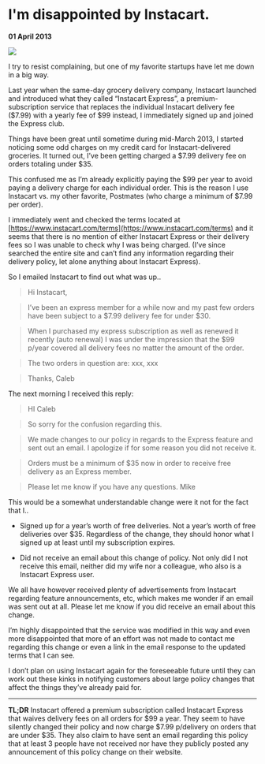 # I'm disappointed by Instacart.

**01 April 2013**

![](http://f.caleb.io/instacart.png)

I try to resist complaining, but one of my favorite startups have let me down in a big way.

Last year when the same-day grocery delivery company, Instacart launched and introduced what they called “Instacart Express”, a premium-subscription service that replaces the individual Instacart delivery fee ($7.99) with a yearly fee of $99 instead, I immediately signed up and joined the Express club.

Things have been great until sometime during mid-March 2013, I started noticing some odd charges on my credit card for Instacart-delivered groceries. It turned out, I’ve been getting charged a $7.99 delivery fee on orders totaling under $35.

This confused me as I’m already explicitly paying the $99 per year to avoid paying a delivery charge for each individual order. This is the reason I use Instacart vs. my other favorite, Postmates (who charge a minimum of $7.99 per order).

I immediately went and checked the terms located at [https://www.instacart.com/terms](https://www.instacart.com/terms) and it seems that there is no mention of either Instacart Express or their delivery fees so I was unable to check why I was being charged. (I’ve since searched the entire site and can’t find any information regarding their delivery policy, let alone anything about Instacart Express).

So I emailed Instacart to find out what was up..

> Hi Instacart,

> I’ve been an express member for a while now and my past few orders have been subject to a $7.99 delivery fee for under $30.

> When I purchased my express subscription as well as renewed it recently (auto renewal) I was under the impression that the $99 p/year covered all delivery fees no matter the amount of the order.

> The two orders in question are: xxx, xxx

> Thanks, Caleb

The next morning I received this reply:

> HI Caleb

> So sorry for the confusion regarding this.

> We made changes to our policy in regards to the Express feature and sent out an email. I apologize if for some reason you did not receive it.

> Orders must be a minimum of $35 now in order to receive free delivery as an Express member.

> Please let me know if you have any questions. Mike

This would be a somewhat understandable change were it not for the fact that I..

+ Signed up for a year’s worth of free deliveries. Not a year’s worth of free deliveries over $35. Regardless of the change, they should honor what I signed up at least until my subscription expires.

+ Did not receive an email about this change of policy. Not only did I not receive this email, neither did my wife nor a colleague, who also is a Instacart Express user.

We all have however received plenty of advertisements from Instacart regarding feature announcements, etc, which makes me wonder if an email was sent out at all. Please let me know if you did receive an email about this change.

I’m highly disappointed that the service was modified in this way and even more disappointed that more of an effort was not made to contact me regarding this change or even a link in the email response to the updated terms that I can see.

I don’t plan on using Instacart again for the foreseeable future until they can work out these kinks in notifying customers about large policy changes that affect the things they’ve already paid for.

---

**TL;DR** Instacart offered a premium subscription called Instacart Express that waives delivery fees on all orders for $99 a year. They seem to have silently changed their policy and now charge $7.99 p/delivery on orders that are under $35. They also claim to have sent an email regarding this policy that at least 3 people have not received nor have they publicly posted any announcement of this policy change on their website.
